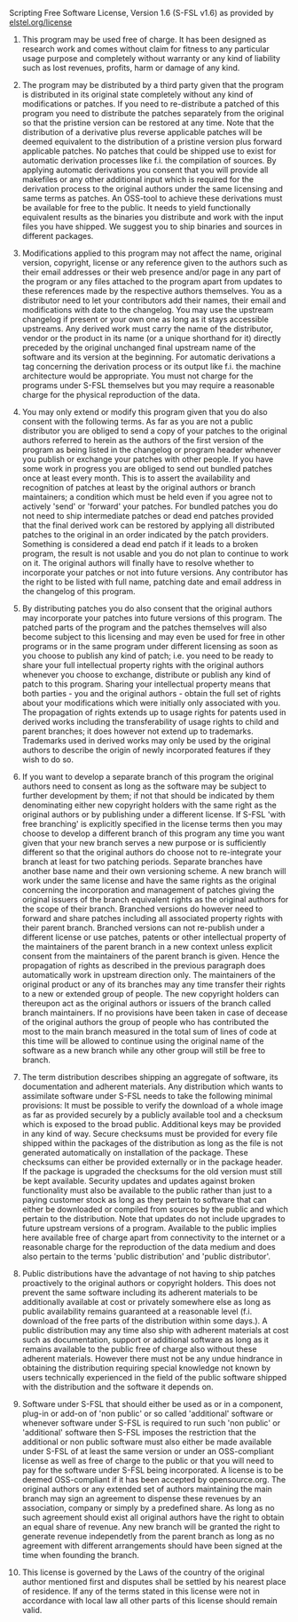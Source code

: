  Scripting Free Software License, Version 1.6 (S-FSL v1.6) as provided by [elstel.org/license](http://www.elstel.org/license/)

1. This program may be used free of charge. It has been designed as research work and comes without claim for fitness to any particular usage purpose and completely without warranty or any kind of liability such as lost revenues, profits, harm or damage of any kind.

2. The program may be distributed by a third party given that the program is distributed in its original state completely without any kind of modifications or patches. If you need to re-distribute a patched of this program you need to distribute the patches separately from the original so that the pristine version can be restored at any time. Note that the distribution of a derivative plus reverse applicable patches will be deemed equivalent to the distribution of a pristine version plus forward applicable patches. No patches that could be shipped use to exist for automatic derivation processes like f.i. the compilation of sources. By applying automatic derivations you consent that you will provide all makefiles or any other additional input which is required for the derivation process to the original authors under the same licensing and same terms as patches. An OSS-tool to achieve these derivations must be available for free to the public. It needs to yield functionally equivalent results as the binaries you distribute and work with the input files you have shipped. We suggest you to ship binaries and sources in different packages.

3. Modifications applied to this program may not affect the name, original version, copyright, license or any reference given to the authors such as their email addresses or their web presence and/or page in any part of the program or any files attached to the program apart from updates to these references made by the respective authors themselves. You as a distributor need to let your contributors add their names, their email and modifications with date to the changelog. You may use the upstream changelog if present or your own one as long as it stays accessible upstreams. Any derived work must carry the name of the distributor, vendor or the product in its name (or a unique shorthand for it) directly preceded by the original unchanged final upstream name of the software and its version at the beginning. For automatic derivations a tag concerning the derivation process or its output like f.i. the machine architecture would be appropriate. You must not charge for the programs under S-FSL themselves but you may require a reasonable charge for the physical reproduction of the data.

4. You may only extend or modify this program given that you do also consent with the following terms. As far as you are not a public distributor you are obliged to send a copy of your patches to the original authors referred to herein as the authors of the first version of the program as being listed in the changelog or program header whenever you publish or exchange your patches with other people. If you have some work in progress you are obliged to send out bundled patches once at least every month. This is to assert the availability and recognition of patches at least by the original authors or branch maintainers; a condition which must be held even if you agree not to actively 'send' or 'forward' your patches. For bundled patches you do not need to ship intermediate patches or dead end patches provided that the final derived work can be restored by applying all distributed patches to the original in an order indicated by the patch providers. Something is considered a dead end patch if it leads to a broken program, the result is not usable and you do not plan to continue to work on it. The original authors will finally have to resolve whether to incorporate your patches or not into future versions. Any contributor has the right to be listed with full name, patching date and email address in the changelog of this program.

5. By distributing patches you do also consent that the original authors may incorporate your patches into future versions of this program. The patched parts of the program and the patches themselves will also become subject to this licensing and may even be used for free in other programs or in the same program under different licensing as soon as you choose to publish any kind of patch; i.e. you need to be ready to share your full intellectual property rights with the original authors whenever you choose to exchange, distribute or publish any kind of patch to this program. Sharing your intellectual property means that both parties - you and the original authors - obtain the full set of rights about your modifications which were initially only associated with you. The propagation of rights extends up to usage rights for patents used in derived works including the transferability of usage rights to child and parent branches; it does however not extend up to trademarks. Trademarks used in derived works may only be used by the original authors to describe the origin of newly incorporated features if they wish to do so.

6. If you want to develop a separate branch of this program the original authors need to consent as long as the software may be subject to further development by them; if not that should be indicated by them denominating either new copyright holders with the same right as the original authors or by publishing under a different license. If S-FSL 'with free branching' is explicitly specified in the license terms then you may choose to develop a different branch of this program any time you want given that your new branch serves a new purpose or is sufficiently different so that the original authors do choose not to re-integrate your branch at least for two patching periods. Separate branches have another base name and their own versioning scheme. A new branch will work under the same license and have the same rights as the original concerning the incorporation and management of patches giving the original issuers of the branch equivalent rights as the original authors for the scope of their branch. Branched versions do however need to forward and share patches including all associated property rights with their parent branch. Branched versions can not re-publish under a different license or use patches, patents or other intellectual property of the maintainers of the parent branch in a new context unless explicit consent from the maintainers of the parent branch is given. Hence the propagation of rights as described in the previous paragraph does automatically work in upstream direction only. The maintainers of the original product or any of its branches may any time transfer their rights to a new or extended group of people. The new copyright holders can thereupon act as the original authors or issuers of the branch called branch maintainers. If no provisions have been taken in case of decease of the original authors the group of people who has contributed the most to the main branch measured in the total sum of lines of code at this time will be allowed to continue using the original name of the software as a new branch while any other group will still be free to branch.

7. The term distribution describes shipping an aggregate of software, its documentation and adherent materials. Any distribution which wants to assimilate software under S-FSL needs to take the following minimal provisions: It must be possible to verify the download of a whole image as far as provided securely by a publicly available tool and a checksum which is exposed to the broad public. Additional keys may be provided in any kind of way. Secure checksums must be provided for every file shipped within the packages of the distribution as long as the file is not generated automatically on installation of the package. These checksums can either be provided externally or in the package header. If the package is upgraded the checksums for the old version must still be kept available. Security updates and updates against broken functionality must also be available to the public rather than just to a paying customer stock as long as they pertain to software that can either be downloaded or compiled from sources by the public and which pertain to the distribution. Note that updates do not include upgrades to future upstream versions of a program. Available to the public implies here available free of charge apart from connectivity to the internet or a reasonable charge for the reproduction of the data medium and does also pertain to the terms 'public distribution' and 'public distributor'. 

8. Public distributions have the advantage of not having to ship patches proactively to the original authors or copyright holders. This does not prevent the same software including its adherent materials to be additionally available at cost or privately somewhere else as long as public availability remains guaranteed at a reasonable level (f.i. download of the free parts of the distribution within some days.). A public distribution may any time also ship with adherent materials at cost such as documentation, support or additional software as long as it remains available to the public free of charge also without these adherent materials. However there must not be any undue hindrance in obtaining the distribution requiring special knowledge not known by users technically experienced in the field of the public software shipped with the distribution and the software it depends on.

9. Software under S-FSL that should either be used as or in a component, plug-in or add-on of 'non public' or so called 'additional' software or whenever software under S-FSL is required to run such 'non public' or 'additional' software then S-FSL imposes the restriction that the additional or non public software must also either be made available under S-FSL of at least the same version or under an OSS-compliant license as well as free of charge to the public or that you will need to pay for the software under S-FSL being incorporated. A license is to be deemed OSS-compliant if it has been accepted by opensource.org. The original authors or any extended set of authors maintaining the main branch may sign an agreement to dispense these revenues by an association, company or simply by a predefined share. As long as no such agreement should exist all original authors have the right to obtain an equal share of revenue. Any new branch will be granted the right to generate revenue independetly from the parent branch as long as no agreement with different arrangements should have been signed at the time when founding the branch.

10. This license is governed by the Laws of the country of the original author mentioned first and disputes shall be settled by his nearest place of residence. If any of the terms stated in this license were not in accordance with local law all other parts of this license should remain valid.   


